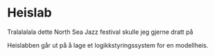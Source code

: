 # Heislab
Tralalalala dette North Sea Jazz festival skulle jeg gjerne dratt på

Heislabben går ut på å lage et logikkstyringssystem for en modellheis.
